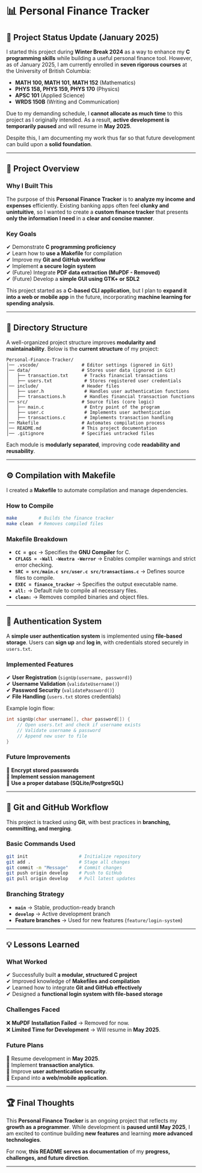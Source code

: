 # 📊 Personal Finance Tracker

## 🚀 **Project Status Update (January 2025)**
I started this project during **Winter Break 2024** as a way to enhance my **C programming skills** while building a useful personal finance tool. However, as of January 2025, I am currently enrolled in **seven rigorous courses** at the University of British Columbia:
- **MATH 100, MATH 101, MATH 152** (Mathematics)
- **PHYS 158, PHYS 159, PHYS 170** (Physics)
- **APSC 101** (Applied Science)
- **WRDS 150B** (Writing and Communication)

Due to my demanding schedule, I **cannot allocate as much time** to this project as I originally intended. As a result, **active development is temporarily paused** and will resume in **May 2025**. 

Despite this, I am documenting my work thus far so that future development can build upon a **solid foundation**.

---

## 📌 **Project Overview**
### **Why I Built This**
The purpose of this **Personal Finance Tracker** is to **analyze my income and expenses** efficiently. Existing banking apps often feel **clunky and unintuitive**, so I wanted to create a **custom finance tracker** that presents **only the information I need** in a **clear and concise manner**.

### **Key Goals**
✔ Demonstrate **C programming proficiency**  
✔ Learn how to **use a Makefile** for compilation  
✔ Improve my **Git and GitHub workflow**  
✔ Implement **a secure login system**  
✔ (Future) Integrate **PDF data extraction (MuPDF - Removed)**  
✔ (Future) Develop a **simple GUI using GTK+ or SDL2**  

This project started as a **C-based CLI application**, but I plan to **expand it into a web or mobile app** in the future, incorporating **machine learning for spending analysis**.

---

## 💂 **Directory Structure**
A well-organized project structure improves **modularity and maintainability**. Below is the **current structure** of my project:

```
Personal-Finance-Tracker/
│── .vscode/                # Editor settings (ignored in Git)
│── data/                   # Stores user data (ignored in Git)
│   ├── transaction.txt      # Tracks financial transactions
│   ├── users.txt            # Stores registered user credentials
│── include/                # Header files
│   ├── user.h               # Handles user authentication functions
│   ├── transactions.h       # Handles financial transaction functions
│── src/                    # Source files (core logic)
│   ├── main.c               # Entry point of the program
│   ├── user.c               # Implements user authentication
│   ├── transactions.c       # Implements transaction handling
│── Makefile                # Automates compilation process
│── README.md               # This project documentation
│── .gitignore              # Specifies untracked files
```

Each module is **modularly separated**, improving code **readability and reusability**.

---

## ⚙ **Compilation with Makefile**
I created a **Makefile** to automate compilation and manage dependencies.

### **How to Compile**
```sh
make        # Builds the finance tracker
make clean  # Removes compiled files
```

### **Makefile Breakdown**
- **`CC = gcc`** → Specifies the **GNU Compiler** for C.
- **`CFLAGS = -Wall -Wextra -Werror`** → Enables compiler warnings and strict error checking.
- **`SRC = src/main.c src/user.c src/transactions.c`** → Defines source files to compile.
- **`EXEC = finance_tracker`** → Specifies the output executable name.
- **`all:`** → Default rule to compile all necessary files.
- **`clean:`** → Removes compiled binaries and object files.

---

## 🔑 **Authentication System**
A **simple user authentication system** is implemented using **file-based storage**. Users can **sign up** and **log in**, with credentials stored securely in `users.txt`.

### **Implemented Features**
✔ **User Registration** (`signUp(username, password)`)  
✔ **Username Validation** (`validateUsername()`)  
✔ **Password Security** (`validatePassword()`)  
✔ **File Handling** (`users.txt` stores credentials)  

Example login flow:
```c
int signUp(char username[], char password[]) {
    // Open users.txt and check if username exists
    // Validate username & password
    // Append new user to file
}
```

### **Future Improvements**
🔹 **Encrypt stored passwords**  
🔹 **Implement session management**  
🔹 **Use a proper database (SQLite/PostgreSQL)**  

---

## 💁 **Git and GitHub Workflow**
This project is tracked using **Git**, with best practices in **branching, committing, and merging**.

### **Basic Commands Used**
```sh
git init                   # Initialize repository
git add .                  # Stage all changes
git commit -m "Message"    # Commit changes
git push origin develop    # Push to GitHub
git pull origin develop    # Pull latest updates
```

### **Branching Strategy**
- **`main`** → Stable, production-ready branch  
- **`develop`** → Active development branch  
- **Feature branches** → Used for new features (`feature/login-system`)  

---

## 💡 **Lessons Learned**
### **What Worked**
✔ Successfully built **a modular, structured C project**  
✔ Improved knowledge of **Makefiles and compilation**  
✔ Learned how to integrate **Git and GitHub effectively**  
✔ Designed a **functional login system with file-based storage**  

### **Challenges Faced**
❌ **MuPDF Installation Failed** → Removed for now.  
❌ **Limited Time for Development** → Will resume in **May 2025**.  

### **Future Plans**
🔹 Resume development in **May 2025**.  
🔹 Implement **transaction analytics**.  
🔹 Improve **user authentication security**.  
🔹 Expand into **a web/mobile application**.  

---

## 🏆 **Final Thoughts**
This **Personal Finance Tracker** is an ongoing project that reflects my **growth as a programmer**. While development is **paused until May 2025**, I am excited to continue building **new features** and learning **more advanced technologies**.

For now, **this README serves as documentation** of my **progress, challenges, and future direction**.

---
